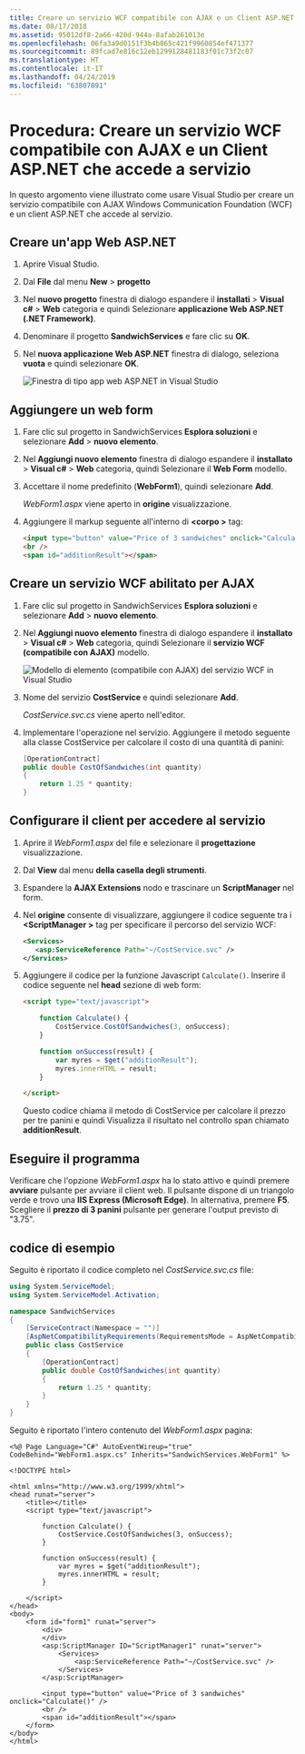 ```yaml
---
title: Creare un servizio WCF compatibile con AJAX e un Client ASP.NET in Visual Studio
ms.date: 08/17/2018
ms.assetid: 95012df8-2a66-420d-944a-8afab261013e
ms.openlocfilehash: 06fa3a9d0151f3b4b865c421f9960854ef471377
ms.sourcegitcommit: 89fcad7e816c12eb1299128481183f01c73f2c07
ms.translationtype: HT
ms.contentlocale: it-IT
ms.lasthandoff: 04/24/2019
ms.locfileid: "63807891"
---
```

# <a name="how-to-create-an-ajax-enabled-wcf-service-and-an-aspnet-client-that-accesses-the-service"></a>Procedura: Creare un servizio WCF compatibile con AJAX e un Client ASP.NET che accede a servizio

In questo argomento viene illustrato come usare Visual Studio per creare un servizio compatibile con AJAX Windows Communication Foundation (WCF) e un client ASP.NET che accede al servizio.

## <a name="create-an-aspnet-web-app"></a>Creare un'app Web ASP.NET

1. Aprire Visual Studio.

1. Dal **File** dal menu **New** > **progetto**

1. Nel **nuovo progetto** finestra di dialogo espandere il **installati** > **Visual c#** > **Web** categoria e quindi Selezionare **applicazione Web ASP.NET (.NET Framework)**.

1. Denominare il progetto **SandwichServices** e fare clic su **OK**.

1. Nel **nuova applicazione Web ASP.NET** finestra di dialogo, seleziona **vuota** e quindi selezionare **OK**.

   ![Finestra di tipo app web ASP.NET in Visual Studio](media/create-an-ajax-wcf-asp-net-client/new-asp-net-web-app-type.png)

## <a name="add-a-web-form"></a>Aggiungere un web form

1. Fare clic sul progetto in SandwichServices **Esplora soluzioni** e selezionare **Add** > **nuovo elemento**.

1. Nel **Aggiungi nuovo elemento** finestra di dialogo espandere il **installato** > **Visual c#** > **Web** categoria, quindi Selezionare il **Web Form** modello.

1. Accettare il nome predefinito (**WebForm1**), quindi selezionare **Add**.

   *WebForm1.aspx* viene aperto in **origine** visualizzazione.

1. Aggiungere il markup seguente all'interno di  **\<corpo >** tag:

   ```html
   <input type="button" value="Price of 3 sandwiches" onclick="Calculate()"/>
   <br />
   <span id="additionResult"></span>
   ```

## <a name="create-an-ajax-enabled-wcf-service"></a>Creare un servizio WCF abilitato per AJAX

1. Fare clic sul progetto in SandwichServices **Esplora soluzioni** e selezionare **Add** > **nuovo elemento**.

1. Nel **Aggiungi nuovo elemento** finestra di dialogo espandere il **installato** > **Visual c#** > **Web** categoria, quindi Selezionare il **servizio WCF (compatibile con AJAX)** modello.

   ![Modello di elemento (compatibile con AJAX) del servizio WCF in Visual Studio](media/create-an-ajax-wcf-asp-net-client/add-wcf-service.png)

1. Nome del servizio **CostService** e quindi selezionare **Add**.

   *CostService.svc.cs* viene aperto nell'editor.

1. Implementare l'operazione nel servizio. Aggiungere il metodo seguente alla classe CostService per calcolare il costo di una quantità di panini:

    ```csharp
    [OperationContract]
    public double CostOfSandwiches(int quantity)
    {
        return 1.25 * quantity;
    }
    ```

## <a name="configure-the-client-to-access-the-service"></a>Configurare il client per accedere al servizio

1. Aprire il *WebForm1.aspx* del file e selezionare il **progettazione** visualizzazione.

2. Dal **View** dal menu **della casella degli strumenti**.

3. Espandere la **AJAX Extensions** nodo e trascinare un **ScriptManager** nel form.

4. Nel **origine** consente di visualizzare, aggiungere il codice seguente tra i  **\<ScriptManager >** tag per specificare il percorso del servizio WCF:

    ```xml
    <Services>
       <asp:ServiceReference Path="~/CostService.svc" />
    </Services>
    ```

5. Aggiungere il codice per la funzione Javascript `Calculate()`. Inserire il codice seguente nel **head** sezione di web form:

    ```html
    <script type="text/javascript">

        function Calculate() {
            CostService.CostOfSandwiches(3, onSuccess);
        }

        function onSuccess(result) {
            var myres = $get("additionResult");
            myres.innerHTML = result;
        }

    </script>
    ```

   Questo codice chiama il metodo di CostService per calcolare il prezzo per tre panini e quindi Visualizza il risultato nel controllo span chiamato **additionResult**.

## <a name="run-the-program"></a>Eseguire il programma

Verificare che l'opzione *WebForm1.aspx* ha lo stato attivo e quindi premere **avviare** pulsante per avviare il client web. Il pulsante dispone di un triangolo verde e trovo una **IIS Express (Microsoft Edge)**. In alternativa, premere **F5**. Scegliere il **prezzo di 3 panini** pulsante per generare l'output previsto di "3.75".

## <a name="example-code"></a>codice di esempio

Seguito è riportato il codice completo nel *CostService.svc.cs* file:

```csharp
using System.ServiceModel;
using System.ServiceModel.Activation;

namespace SandwichServices
{
    [ServiceContract(Namespace = "")]
    [AspNetCompatibilityRequirements(RequirementsMode = AspNetCompatibilityRequirementsMode.Allowed)]
    public class CostService
    {
        [OperationContract]
        public double CostOfSandwiches(int quantity)
        {
            return 1.25 * quantity;
        }
    }
}
```

Seguito è riportato l'intero contenuto del *WebForm1.aspx* pagina:

```aspx-csharp
<%@ Page Language="C#" AutoEventWireup="true" CodeBehind="WebForm1.aspx.cs" Inherits="SandwichServices.WebForm1" %>

<!DOCTYPE html>

<html xmlns="http://www.w3.org/1999/xhtml">
<head runat="server">
    <title></title>
    <script type="text/javascript">

        function Calculate() {
            CostService.CostOfSandwiches(3, onSuccess);
        }

        function onSuccess(result) {
            var myres = $get("additionResult");
            myres.innerHTML = result;
        }

    </script>
</head>
<body>
    <form id="form1" runat="server">
        <div>
        </div>
        <asp:ScriptManager ID="ScriptManager1" runat="server">
            <Services>
                <asp:ServiceReference Path="~/CostService.svc" />
            </Services>
        </asp:ScriptManager>

        <input type="button" value="Price of 3 sandwiches" onclick="Calculate()" />
        <br />
        <span id="additionResult"></span>
    </form>
</body>
</html>
```
